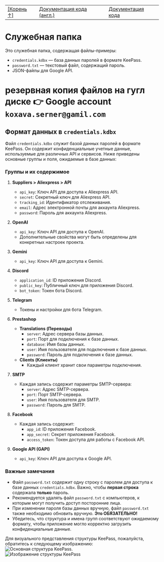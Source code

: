 <TABLE >
<TR>
<TD>
<A HREF = 'https://github.com/hypo69/hypotez/blob/master/README.MD'>[Корень ↑]</A>
</TD>
<TD>
<A HREF = 'https://github.com/hypo69/hypotez/blob/master/src/README.MD'>Документация кода (англ.)</A>
</TD>
<TD>
<A HREF = 'https://github.com/hypo69/hypotez/blob/master/src/readme.ru.md'>Документация кода</A>
</TD>

</TABLE>

# Служебная папка

Это служебная папка, содержащая файлы-примеры:

-   `credentials.kdbx` — база данных паролей в формате KeePass.
-   `password.txt` — текстовый файл, содержащий пароль.
-   JSON-файлы для Google API.

# резервная копия файлов на гугл диске 👉 Google account `koxava.serner@gamil.com`
## Формат данных в `credentials.kdbx`

Файл `credentials.kdbx` служит базой данных паролей в формате KeePass. Он содержит конфиденциальные учетные данные, используемые для различных API и сервисов. Ниже приведены основные группы и поля, ожидаемые в базе данных:

### Группы и их содержимое

1.  **Suppliers > Aliexpress > API**
    -   `api_key`: Ключ API для доступа к Aliexpress API.
    -   `secret`: Секретный ключ для Aliexpress API.
    -   `tracking_id`: Идентификатор отслеживания.
    -   `email`: Адрес электронной почты для аккаунта Aliexpress.
    -   `password`: Пароль для аккаунта Aliexpress.

2.  **OpenAI**
    -   `api_key`: Ключ API для доступа к OpenAI.
    -   Дополнительные свойства могут быть определены для конкретных настроек проекта.

3.  **Gemini**
    -   `api_key`: Ключ API для доступа к Gemini.

4.  **Discord**
    -   `application_id`: ID приложения Discord.
    -   `public_key`: Публичный ключ для приложения Discord.
    -   `bot_token`: Токен бота Discord.

5.  **Telegram**
    -   Токены и настройки для бота Telegram.

6.  **Prestashop**
    -   **Translations (Переводы)**
        -   `server`: Адрес сервера базы данных.
        -   `port`: Порт для подключения к базе данных.
        -   `database`: Имя базы данных.
        -   `user`: Имя пользователя для подключения к базе данных.
        -   `password`: Пароль для подключения к базе данных.
    -   **Clients (Клиенты)**
        -   Каждый клиент хранит свои параметры подключения.

7.  **SMTP**
    -   Каждая запись содержит параметры SMTP-сервера:
        -   `server`: Адрес SMTP-сервера.
        -   `port`: Порт SMTP-сервера.
        -   `user`: Имя пользователя для SMTP.
        -   `password`: Пароль для SMTP.

8.  **Facebook**
    -   Каждая запись содержит:
        -   `app_id`: ID приложения Facebook.
        -   `app_secret`: Секрет приложения Facebook.
        -   `access_token`: Токен доступа для работы с Facebook API.

9.  **Google API (GAPI)**
    -   `api_key`: Ключ API для доступа к Google API.

### Важные замечания

-   Файл `password.txt` содержит одну строку с паролем для доступа к базе данных `credentials.kdbx`. Важно, чтобы **первая строка** содержала **только** пароль.
-   Рекомендуется удалять файл `password.txt` с компьютеров, к которым могут получить доступ посторонние лица.
-   При изменении пароля базы данных вручную, файл `password.txt` также необходимо обновить вручную. **Это ОБЯЗАТЕЛЬНО!**
-   Убедитесь, что структура и имена групп соответствуют ожидаемому формату, чтобы приложение могло корректно загрузить конфиденциальные данные.

Для визуального представления структуры KeePass, пожалуйста, обратитесь к следующему изображению: ![Основная структура KeePass](keepass_main_structure.png).
<br>
<img src="..\images\kepass_main_structure.png" alt="Изображение структуры KeePass"  />
<br>

